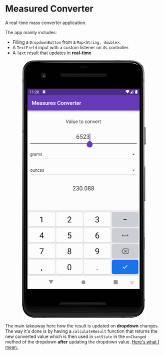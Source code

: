 # Measured Converter
A real-time mass converter application.

The app mainly includes:
- Filling a `DropdownButton` from a `Map<String, double>`.
- A `TextField` input with a custom listener on its controller. 
- A `Text` result that updates in **real-time**

<div align="center">

![](/media/measures-converter.png)
</div>

The main takeaway here how the result is updated on **dropdown** changes. The way it's done is by having a `calculateResult` function that returns the new converted value which is then used in `setState` in the `onChanged` method of the dropdown **after** updating the dropdown value. [Here's what I mean.](https://github.com/usersina/demo-flutter-apps/blob/main/measures_converter/lib/main.dart#L108)

